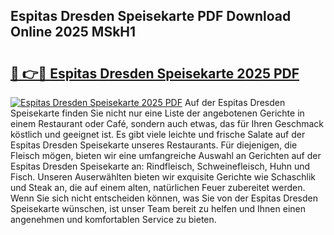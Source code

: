 ## Espitas Dresden Speisekarte PDF Download Online 2025 MSkH1

# <h2><a href="http://gcb41y.nevu.top/?p=Espitas+Dresden+Speisekarte">🔗 👉🔴 Espitas Dresden Speisekarte 2025 PDF</a></h2>

[![Espitas Dresden Speisekarte 2025 PDF](https://i.imgur.com/dBaPXMq.png)](http://gcb41y.nevu.top/?p=Espitas+Dresden+Speisekarte)
Auf der Espitas Dresden Speisekarte finden Sie nicht nur eine Liste der angebotenen Gerichte in einem Restaurant oder Café, sondern auch etwas, das für Ihren Geschmack köstlich und geeignet ist. Es gibt viele leichte und frische Salate auf der Espitas Dresden Speisekarte unseres Restaurants. Für diejenigen, die Fleisch mögen, bieten wir eine umfangreiche Auswahl an Gerichten auf der Espitas Dresden Speisekarte an: Rindfleisch, Schweinefleisch, Huhn und Fisch. Unseren Auserwählten bieten wir exquisite Gerichte wie Schaschlik und Steak an, die auf einem alten, natürlichen Feuer zubereitet werden. Wenn Sie sich nicht entscheiden können, was Sie von der Espitas Dresden Speisekarte wünschen, ist unser Team bereit zu helfen und Ihnen einen angenehmen und komfortablen Service zu bieten.
